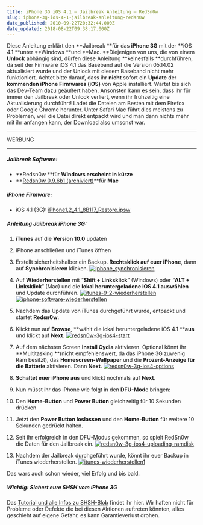 ```yaml
---
title: iPhone 3G iOS 4.1 – Jailbreak Anleitung – RedSn0w
slug: iphone-3g-ios-4-1-jailbreak-anleitung-redsn0w
date_published: 2010-09-22T20:32:44.000Z
date_updated: 2018-08-22T09:38:17.000Z
---
```


Diese Anleitung erklärt den **Jailbreak **für das **iPhone 3G** mit der **iOS 4.1 **unter **Windows **und **Mac. **Diejenigen von uns, die von einem **Unlock** abhängig sind, dürfen diese Anleitung **keinesfalls **durchführen, da seit der Firmware iOS 4.1 das Baseband auf die Version 05.14.02 aktualisiert wurde und der Unlock mit diesem Baseband nicht mehr funktioniert.  Achtet bitte darauf, dass ihr **nicht** sofort ein **Update** der **kommenden iPhone Firmwares (iOS)** von Apple installiert. Wartet bis sich das Dev-Team dazu geäußert haben. Ansonsten kann es sein, dass ihr für immer den Jailbreak oder Unlock verliert, wenn ihr frühzeitig eine Aktualisierung durchführt!  Ladet die Dateien am Besten mit dem Firefox oder Google Chrome herunter. Unter Safari Mac führt dies meistens zu Problemen, weil die Datei direkt entpackt wird und man dann nichts mehr mit ihr anfangen kann, der Download also umsonst war.

---

WERBUNG

---

##### Jailbreak Software:

- **Redsn0w **für **Windows erscheint in kürze**
- **[Redsn0w 0.9.6b1 (archiviert)](http://web.archive.org/web/20101103165433/http://xs1.iphwn.org/rs/redsn0w_mac_0.9.6b1.zip)**für **Mac**

##### iPhone Firmware:

- iOS 4.1 (3G): [iPhone1,2_4.1_8B117_Restore.ipsw](http://appldnld.apple.com/iPhone4/061-7932.20100908.3fgt5/iPhone1,2_4.1_8B117_Restore.ipsw)

##### Anleitung Jailbreak iPhone 3G:

1. **iTunes** auf die **Version 10.0** updaten
2. iPhone anschließen und iTunes öffnen
3. Erstellt sicherheitshalber ein Backup. **Rechtsklick auf euer iPhone**, dann auf **Synchronisieren** klicken.  [![iphone_synchronisieren](//picdump.thafaker.de/2010/09/iphone_synchronisieren_thumb.png)](http://picdump.thafaker.de/2010/09/iphone_synchronisieren.png)
4. Auf **Wiederherstellen** mit “**Shift + Linksklick**” (Windows) oder “**ALT + Linksklick**” (Mac) und die **lokal heruntergeladene iOS 4.1 auswählen** und Update durchführen.
[![itunes-9-2-wiederherstellen](//picdump.thafaker.de/2010/09/itunes92wiederherstellen_thumb.jpg)](http://picdump.thafaker.de/2010/09/itunes92wiederherstellen.jpg)[![iphone-software-wiederherstellen](//picdump.thafaker.de/2010/09/iphonesoftwarewiederherstellen_thumb.jpg)](http://picdump.thafaker.de/2010/09/iphonesoftwarewiederherstellen.jpg)
5. Nachdem das Update von iTunes durchgeführt wurde, entpackt und startet **Redsn0w**.
6. Klickt nun auf **Browse**, **wählt die lokal heruntergeladene iOS 4.1 ****aus** und klickt auf **Next**. [![redsn0w-3g-ios4-start](//picdump.thafaker.de/2010/09/redsn0w3gios4start_thumb.jpg)](http://picdump.thafaker.de/2010/09/redsn0w3gios4start.jpg)
7. Auf dem nächsten Screen **Install Cydia** aktivieren. Optional könnt ihr **Multitasking **(nicht empfehlenswert, da das iPhone 3G zuwenig Ram besitzt), das **Homescreen-Wallpaper** und die **Prozent-Anzeige für die Batterie** aktivieren. Dann **Next**. [![redsn0w-3g-ios4-options](//picdump.thafaker.de/2010/09/redsn0w3gios4options_thumb.jpg)](http://picdump.thafaker.de/2010/09/redsn0w3gios4options.jpg)
8. **Schaltet euer iPhone aus** und klickt nochmals auf **Next**.
9. Nun müsst ihr das iPhone wie folgt in den **DFU-Mod**e bringen:

1. Den **Home-Button** und **Power Button** gleichzeitig für 10 Sekunden drücken
2. Jetzt den **Power Button loslassen** und den **Home-Button** für weitere 10 Sekunden gedrückt halten.

10. Seit ihr erfolgreich in den DFU-Modus gekommen, so spielt RedSn0w die Daten für den Jailbreak ein. [![redsn0w-3g-ios4-uploading-ramdisk](//picdump.thafaker.de/2010/09/redsn0w3gios4uploadingramdisk_thumb.jpg)](http://picdump.thafaker.de/2010/09/redsn0w3gios4uploadingramdisk.jpg)
11. Nachdem der Jailbreak durchgeführt wurde, könnt ihr euer Backup in iTunes wiederherstellen. [![itunes-wiederherstellen1](//picdump.thafaker.de/2010/09/ituneswiederherstellen1_thumb.jpg)](http://picdump.thafaker.de/2010/09/ituneswiederherstellen1.jpg)

Das wars auch schon wieder, viel Erfolg und bis bald.

##### Wichtig: Sichert eure SHSH vom iPhone 3G

Das [Tutorial und alle Infos zu SHSH-Blob](__GHOST_URL__/03/die-sache-mit-den-shsh-blops-downgrade-iphone-3gs-auf-altere-firmware) findet ihr hier.  Wir haften nicht für Probleme oder Defekte die bei diesen Aktionen auftreten könnten, alles geschieht auf eigene Gefahr, es kann Garantieverlust drohen.
